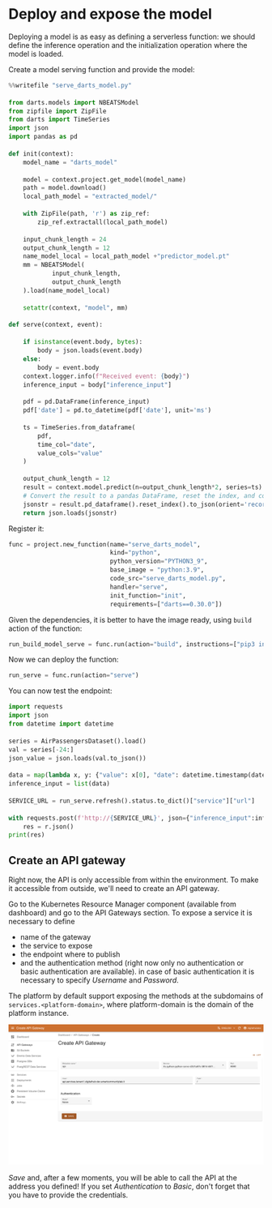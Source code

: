 # Deploy and expose the model

Deploying a model is as easy as defining a serverless function: we should define the inference operation and the initialization
operation where the model is loaded.

Create a model serving function and provide the model:

``` python
%%writefile "serve_darts_model.py"

from darts.models import NBEATSModel
from zipfile import ZipFile
from darts import TimeSeries
import json
import pandas as pd

def init(context):
    model_name = "darts_model"

    model = context.project.get_model(model_name)
    path = model.download()
    local_path_model = "extracted_model/"

    with ZipFile(path, 'r') as zip_ref:
        zip_ref.extractall(local_path_model)

    input_chunk_length = 24
    output_chunk_length = 12
    name_model_local = local_path_model +"predictor_model.pt"
    mm = NBEATSModel(
            input_chunk_length,
            output_chunk_length
    ).load(name_model_local)

    setattr(context, "model", mm)

def serve(context, event):

    if isinstance(event.body, bytes):
        body = json.loads(event.body)
    else:
        body = event.body
    context.logger.info(f"Received event: {body}")
    inference_input = body["inference_input"]

    pdf = pd.DataFrame(inference_input)
    pdf['date'] = pd.to_datetime(pdf['date'], unit='ms')

    ts = TimeSeries.from_dataframe(
        pdf,
        time_col="date",
        value_cols="value"
    )

    output_chunk_length = 12
    result = context.model.predict(n=output_chunk_length*2, series=ts)
    # Convert the result to a pandas DataFrame, reset the index, and convert to a list
    jsonstr = result.pd_dataframe().reset_index().to_json(orient='records')
    return json.loads(jsonstr)
```

Register it:

``` python
func = project.new_function(name="serve_darts_model",
                            kind="python",
                            python_version="PYTHON3_9",
                            base_image = "python:3.9",
                            code_src="serve_darts_model.py",
                            handler="serve",
                            init_function="init",
                            requirements=["darts==0.30.0"])
```

Given the dependencies, it is better to have the image ready, using ``build`` action of the function:

``` python
run_build_model_serve = func.run(action="build", instructions=["pip3 install torch torchvision torchaudio --index-url https://download.pytorch.org/whl/cpu","pip3 install darts==0.30.0"])
```

Now we can deploy the function:

``` python
run_serve = func.run(action="serve")
```

You can now test the endpoint:

``` python
import requests
import json
from datetime import datetime

series = AirPassengersDataset().load()
val = series[-24:]
json_value = json.loads(val.to_json())

data = map(lambda x, y: {"value": x[0], "date": datetime.timestamp(datetime.strptime(y, "%Y-%m-%dT%H:%M:%S.%f"))*1000}, json_value["data"], json_value["index"])
inference_input = list(data)

SERVICE_URL = run_serve.refresh().status.to_dict()["service"]["url"]

with requests.post(f'http://{SERVICE_URL}', json={"inference_input":inference_input}) as r:
    res = r.json()
print(res)
```

## Create an API gateway

Right now, the API is only accessible from within the environment. To make it accessible from outside, we'll need to create an API gateway.

Go to the Kubernetes Resource Manager component (available from dashboard) and go to the API Gateways section. To expose a service it is necessary to define

- name of the gateway
- the service to expose
- the endpoint where to publish
- and the authentication method (right now only no authentication or basic authentication are available). in case of basic authentication it is necessary to specify  *Username* and *Password*.

The platform by default support exposing the methods at the subdomains of ``services.<platform-domain>``, where platform-domain is the domain of the platform instance.

![KRM APIGW image](../../images/scenario-etl/apigw-krm.png)

*Save* and, after a few moments, you will be able to call the API at the address you defined! If you set *Authentication* to *Basic*, don't forget that you have to provide the credentials.
